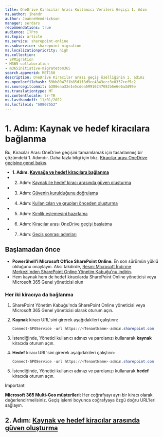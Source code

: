 ```yaml
---
title: OneDrive Kiracılar Arası Kullanıcı Verileri Geçişi 1. Adım
ms.author: jhendr
author: JoanneHendrickson
manager: serdars
recommendations: true
audience: ITPro
ms.topic: article
ms.service: sharepoint-online
ms.subservice: sharepoint-migration
ms.localizationpriority: high
ms.collection:
- SPMigration
- M365-collaboration
- m365initiative-migratetom365
search.appverid: MET150
description: OneDrive Kiracılar arası geçiş özelliğinin 1. adımı
ms.openlocfilehash: 59bb8047f1b85d1f8d9cc4843ecc3e0337cef5c2
ms.sourcegitcommit: b386eaa33e1e5cdea59916247082b6e6e6a3d99e
ms.translationtype: MT
ms.contentlocale: tr-TR
ms.lasthandoff: 11/01/2022
ms.locfileid: "68807552"
---
```

# <a name="step-1-connect-to-the-source-and-target-tenants"></a>1. Adım: Kaynak ve hedef kiracılara bağlanma

Bu, Kiracılar Arası OneDrive geçişini tamamlamak için tasarlanmış bir çözümdeki 1. Adımdır. Daha fazla bilgi için bkz. [Kiracılar arası OneDrive geçişine genel bakış](cross-tenant-onedrive-migration.md).

- **1. Adım: [Kaynağa ve hedef kiracılara bağlanma](cross-tenant-onedrive-migration-step1.md)**
- 2. Adım: [Kaynak ile hedef kiracı arasında güven oluşturma](cross-tenant-onedrive-migration-step2.md) 
- 3. Adım: [Güvenin kurulduğunu doğrulama](cross-tenant-onedrive-migration-step3.md) 
- 4. Adım: [Kullanıcıları ve grupları önceden oluşturma](cross-tenant-onedrive-migration-step4.md)  
- 5. Adım: [Kimlik eşlemesini hazırlama](cross-tenant-onedrive-migration-step5.md)
- 6. Adım: [Kiracılar arası OneDrive geçişi başlatma](cross-tenant-onedrive-migration-step6.md)
- 7. Adım: [Geçiş sonrası adımları](cross-tenant-onedrive-migration-step7.md)

## <a name="before-you-begin"></a>Başlamadan önce

- **PowerShell'i Microsoft Office SharePoint Online**. En son sürümün yüklü olduğunu onaylayın. Aksi takdirde, [Resmi Microsoft İndirme Merkezi'nden SharePoint Online Yönetim Kabuğu'nu indirin](/download/details.aspx?id=35588).
- Hem kaynak hem de hedef kiracılarda SharePoint Online yöneticisi veya Microsoft 365 Genel yöneticisi olun


### <a name="connect-to-both-tenants"></a>Her iki kiracıya da bağlanma

1. SharePoint Yönetim Kabuğu'nda SharePoint Online yöneticisi veya Microsoft 365 Genel yöneticisi olarak oturum açın.
2. **Kaynak** kiracı URL'sini girerek aşağıdakileri çalıştırın: 

    ```powershell
    Connect-SPOService -url https://<TenantName>-admin.sharepoint.com
    ```

3. İstendiğinde, Yönetici kullanıcı adınızı ve parolanızı kullanarak **kaynak** kiracıda oturum açın.
 
4. **Hedef** kiracı URL'sini girerek aşağıdakileri çalıştırın: 

    ```powershell
    Connect-SPOService -url https://<TenantName>-admin.sharepoint.com
    ```

5. İstendiğinde, Yönetici kullanıcı adınızı ve parolanızı kullanarak **hedef** kiracıda oturum açın.

>[!Important]
>**Microsoft 365 Multi-Geo müşterileri:** Her coğrafyayı ayrı bir kiracı olarak değerlendirmelisiniz. Geçiş işlemi boyunca coğrafyaya özgü doğru URL'leri sağlayın.

## <a name="step-2-establish-trust-between-the-source-and-target-tenants"></a>2. Adım: [Kaynak ve hedef kiracılar arasında güven oluşturma](cross-tenant-onedrive-migration-step2.md)